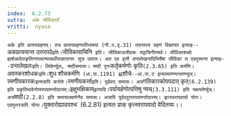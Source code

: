 ```yaml
---
index:  6.2.73
sutra:  अके जीविकार्थे
vritti:  nyasa
---
```


`अके इति प्रत्ययग्रहणम्। तत्र प्रत्ययग्रहणपरिभाषया (नी.प.वृ.31) तदन्तस्य ग्रहणं विज्ञायत इत्याह--`अकप्रत्ययान्त उत्तरपदे` इति। `जीविकावाचिनि` इति। जीविकाउजीवकः तद्वाचिनीत्यर्थः। जीविकाशब्दो ह्यर्शआदेराकृतिगणत्वान्मत्वर्थीयाकारान्तः सूत्र उपात्तः। अत एव वृत्तौ दन्तलेखनादिभिर्येषां जीविका त एवमुच्यन्त इत्याह--`दन्तलेखलः` इति। लिकेर्ण्वुल्, षष्ठीसमासः। षष्ठी पुनः `कर्तृकर्मणोः कृति` (2.3.65) इति कर्मणि। `अवस्करशोधकः` इति। `शुध शौचकर्मणि` (धा.पा.1191) झ्र्`शौचे`--धा.पा.ट इत्यस्माण्ण्यन्ताण्ण्वुल्। `रमणीयकारकः` इत्यत्रापि करोतेः।
`रमणीयकर्त्ता` इति। पूर्ववत् समासः। अत्र `गतिकारकोपपदात् कृत्` (6.2.139) इति प्रकृतिभावेनोत्तरपदमन्तोदात्तम्। `इक्षुभक्षिकाम्` इत्यादि। `पर्यायर्हणोत्पत्तिषु ण्वच्` (3.3.111) इति भक्षयतेर्ण्वुच्। अत्र `षष्ठी` (2.2.8) इति समासलक्षणेनैव समासः। अत्रापि पूर्ववदुत्तरपदमन्तोदात्तम्। कृत्स्वरापवादो योगः। एवमुत्तरत्रापि योगाः।
`युक्तारोह्यादयश्च` (6.2.81) इत्यतः प्राक् कृत्स्वरापवादो वेदितव्यः।।


